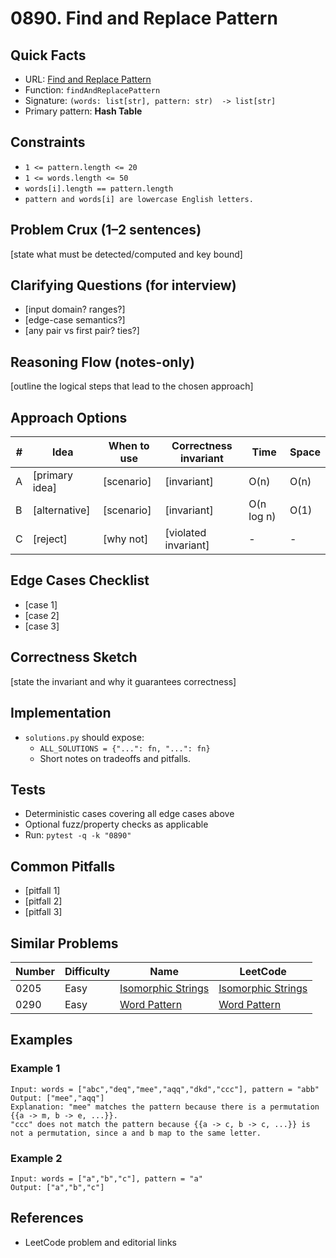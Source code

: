 # 0890. Find and Replace Pattern

## Quick Facts

- URL: [Find and Replace Pattern](https://leetcode.com/problems/find-and-replace-pattern/)
- Function: `findAndReplacePattern`
- Signature: `(words: list[str], pattern: str)  -> list[str]`
- Primary pattern: **Hash Table**

## Constraints

- `1 <= pattern.length <= 20`
- `1 <= words.length <= 50`
- `words[i].length == pattern.length`
- `pattern and words[i] are lowercase English letters.`

## Problem Crux (1–2 sentences)

[state what must be detected/computed and key bound]

## Clarifying Questions (for interview)

- [input domain? ranges?]
- [edge-case semantics?]
- [any pair vs first pair? ties?]

## Reasoning Flow (notes-only)

[outline the logical steps that lead to the chosen approach]

## Approach Options

| #   | Idea           | When to use | Correctness invariant | Time       | Space |
| --- | -------------- | ----------- | --------------------- | ---------- | ----- |
| A   | [primary idea] | [scenario]  | [invariant]           | O(n)       | O(n)  |
| B   | [alternative]  | [scenario]  | [invariant]           | O(n log n) | O(1)  |
| C   | [reject]       | [why not]   | [violated invariant]  | -          | -     |

## Edge Cases Checklist

- [case 1]
- [case 2]
- [case 3]

## Correctness Sketch

[state the invariant and why it guarantees correctness]

## Implementation

- `solutions.py` should expose:
    - `ALL_SOLUTIONS = {"...": fn, "...": fn}`
    - Short notes on tradeoffs and pitfalls.

## Tests

- Deterministic cases covering all edge cases above
- Optional fuzz/property checks as applicable
- Run: `pytest -q -k "0890"`

## Common Pitfalls

- [pitfall 1]
- [pitfall 2]
- [pitfall 3]

## Similar Problems

| Number | Difficulty | Name                                                       | LeetCode                                                                |
| ------ | ---------- | ---------------------------------------------------------- | ----------------------------------------------------------------------- |
| 0205   | Easy       | [Isomorphic Strings](../0205-isomorphic-strings/readme.md) | [Isomorphic Strings](https://leetcode.com/problems/isomorphic-strings/) |
| 0290   | Easy       | [Word Pattern](../0290-word-pattern/readme.md)             | [Word Pattern](https://leetcode.com/problems/word-pattern/)             |

## Examples

### Example 1

```text
Input: words = ["abc","deq","mee","aqq","dkd","ccc"], pattern = "abb"
Output: ["mee","aqq"]
Explanation: "mee" matches the pattern because there is a permutation {{a -> m, b -> e, ...}}.
"ccc" does not match the pattern because {{a -> c, b -> c, ...}} is not a permutation, since a and b map to the same letter.
```

### Example 2

```text
Input: words = ["a","b","c"], pattern = "a"
Output: ["a","b","c"]
```

## References

- LeetCode problem and editorial links
